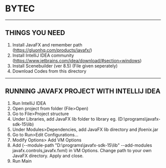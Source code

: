 # BYTEC

------------------------------------------
THINGS YOU NEED 
------------------------------------------
1. Install JavaFX and remember path
  (https://gluonhq.com/products/javafx/)
2. Install IntelliJ IDEA community
  (https://www.jetbrains.com/idea/download/#section=windows)
3. Install Scenebuilder (ver 8.5) 
  (File given seperately)
4. Download Codes from this directory

------------------------------------------
RUNNING JAVAFX PROJECT WITH INTELLIJ IDEA 
------------------------------------------
1. Run IntelliJ IDEA
2. Open project from folder (File>Open)
3. Go to File>Project structure
4. Under Libraries, add JavaFX lib folder to library 
  eg. (D:\programs\javafx-sdk-15\lib)
5. Under Modules>Dependencies, add JavaFX lib directory and jfoenix.jar
6. Go to Run>Edit Configurations...
7. Modify Options> Add VM Options
8. Add (--module-path "D:\programs\javafx-sdk-15\lib" --add-modules javafx.controls,javafx.fxml) in VM Options. Change path to your own JavaFX directory. Apply and close.
9. Run Main
